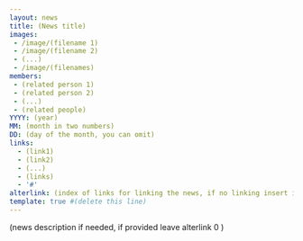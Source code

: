 ```yaml
---
layout: news
title: (News title)
images:
 - /image/(filename 1)
 - /image/(filename 2)
 - (...)
 - /image/(filenames)
members:
 - (related person 1)
 - (related person 2)
 - (...)
 - (related people)
YYYY: (year)
MM: (month in two numbers)
DD: (day of the month, you can omit)
links:
  - (link1)
  - (link2)
  - (...)
  - (links)
  - '#'
alterlink: (index of links for linking the news, if no linking insert index of '#', leave empty or 0 if this page)
template: true #(delete this line)
---
```


(news description if needed, if provided leave alterlink 0 )